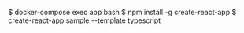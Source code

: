 $ docker-compose exec app bash
$ npm install -g create-react-app
$ create-react-app sample --template typescript
